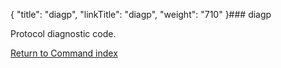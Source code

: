 {
    "title": "diagp",
    "linkTitle": "diagp",
    "weight": "710"
}### <span id="diagp"></span>diagp

Protocol diagnostic code.

[Return to Command index](../../)
